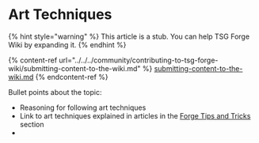 # Art Techniques

{% hint style="warning" %}
This article is a stub. You can help TSG Forge Wiki by expanding it.
{% endhint %}

{% content-ref url="../../../community/contributing-to-tsg-forge-wiki/submitting-content-to-the-wiki.md" %}
[submitting-content-to-the-wiki.md](../../../community/contributing-to-tsg-forge-wiki/submitting-content-to-the-wiki.md)
{% endcontent-ref %}

Bullet points about the topic:

* Reasoning for following art techniques
* Link to art techniques explained in articles in the [Forge Tips and Tricks](../../../guides-and-knowledge/forge-know-how/forge-tips-and-tricks/) section
*
